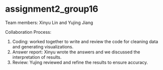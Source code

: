 # assignment2_group16
Team members: Xinyu Lin and Yujing Jiang

Collaboration Process:
1. Coding: worked together to write and review the code for cleaning data and 
generating visualizations.
2. Answer report: Xinyu wrote the answers and we discussed the interpretation of
results.
3. Review: Yujing reviewed and refine the results to ensure accuracy.
